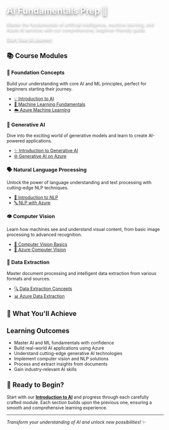 <!-- MkDocs deployment -->
<style>
/* Hide the automatic page title that shows "Home" */
.md-content__inner h1:first-child,
.md-typeset h1:first-child,
.md-content h1:first-of-type,
article h1:first-child,
main h1:first-child,
.md-content__inner > h1:first-child,
.md-typeset > h1:first-child {
    display: none !important;
    visibility: hidden !important;
    height: 0 !important;
    margin: 0 !important;
    padding: 0 !important;
}

/* More aggressive hiding */
h1:contains("Home") {
    display: none !important;
}

/* Nuclear option - hide any h1 that's not in our hero section */
.md-content__inner > h1:not(.hero-title) {
    display: none !important;
}
</style>

<div class="hero-section">
  <div class="hero-content">
    <h1 class="hero-title" style="color: #ffffff !important; text-shadow: 0 4px 8px rgba(0,0,0,0.6) !important;">AI Fundamentals Prep 🚀</h1>
    <p class="hero-subtitle" style="color: #ffffff !important; text-shadow: 0 2px 4px rgba(0,0,0,0.5) !important; opacity: 1 !important;">Master the fundamentals of artificial intelligence, machine learning, and Azure AI services with our comprehensive, beginner-friendly guide.</p>
    <a href="00-introduction/" class="hero-cta" style="color: #ffffff !important; font-weight: 700 !important; text-shadow: 0 2px 4px rgba(0,0,0,0.4) !important;">Start Your AI Journey</a>
  </div>
</div>

## 📚 Course Modules

### 🎯 Foundation Concepts
Build your understanding with core AI and ML principles, perfect for beginners starting their journey.

- [💡 Introduction to AI](00-introduction/)
- [🤖 Machine Learning Fundamentals](01-machinelearning/)
- [☁️ Azure Machine Learning](02-Azure-ML/)

### 🎨 Generative AI
Dive into the exciting world of generative models and learn to create AI-powered applications.

- [✨ Introduction to Generative AI](03-genai-intro/)
- [🌐 Generative AI on Azure](04-genai-azure/)

### 🗣️ Natural Language Processing
Unlock the power of language understanding and text processing with cutting-edge NLP techniques.

- [📝 Introduction to NLP](05-intoNLP/)
- [🔤 NLP with Azure](06-NLPAzure/)

### 👁️ Computer Vision
Learn how machines see and understand visual content, from basic image processing to advanced recognition.

- [🎯 Computer Vision Basics](07-computervision/)
- [👀 Azure Computer Vision](08-azurecomputervision/)

### 📄 Data Extraction
Master document processing and intelligent data extraction from various formats and sources.

- [🔍 Data Extraction Concepts](09-dataextraction/)
- [📊 Azure Data Extraction](10-azuredataextraction/)

## 🎯 What You'll Achieve

<div class="learning-objectives">
  <h2>Learning Outcomes</h2>
  <ul>
    <li>Master AI and ML fundamentals with confidence</li>
    <li>Build real-world AI applications using Azure</li>
    <li>Understand cutting-edge generative AI technologies</li>
    <li>Implement computer vision and NLP solutions</li>
    <li>Process and extract insights from documents</li>
    <li>Gain industry-relevant AI skills</li>
  </ul>
</div>

## 🚀 Ready to Begin?

Start with our **[Introduction to AI](00-introduction/)** and progress through each carefully crafted module. Each section builds upon the previous one, ensuring a smooth and comprehensive learning experience.

---

*Transform your understanding of AI and unlock new possibilities!* ✨
